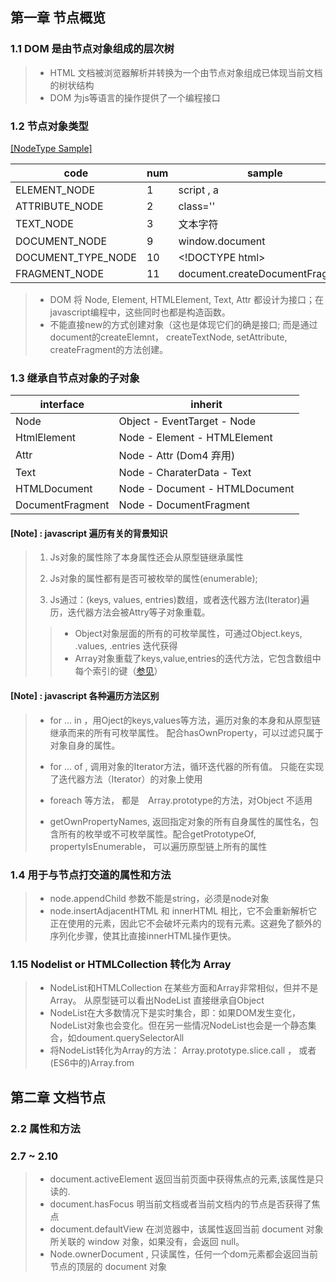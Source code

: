 ## 第一章 节点概览 ###
### 1.1 DOM 是由节点对象组成的层次树 ###
>* HTML 文档被浏览器解析并转换为一个由节点对象组成已体现当前文档的树状结构
>* DOM 为js等语言的操作提供了一个编程接口

### 1.2 节点对象类型 ###  

[\[NodeType Sample\]](Code/nodeType.html)

code | num | sample
---------|----------|---------
 ELEMENT_NODE | 1 | script , a
 ATTRIBUTE_NODE | 2 | class=''
 TEXT_NODE | 3 | 文本字符
 DOCUMENT_NODE | 9 | window.document
 DOCUMENT_TYPE_NODE | 10 | \<!DOCTYPE html\>
 FRAGMENT_NODE | 11 | document.createDocumentFragment

>* DOM 将 Node, Element, HTMLElement, Text, Attr 都设计为接口；在javascript编程中，这些同时也都是构造函数。
>* 不能直接new的方式创建对象（这也是体现它们的确是接口; 而是通过 document的createElemnt， createTextNode, setAttribute, createFragment的方法创建。

### 1.3 继承自节点对象的子对象 ###

interface | inherit 
---------|----------
  Node | Object - EventTarget - Node 
 HtmlElement | Node - Element - HTMLElement 
 Attr | Node - Attr (Dom4 弃用)
 Text | Node - CharaterData - Text
 HTMLDocument | Node - Document - HTMLDocument
 DocumentFragment | Node - DocumentFragment

 #### [Note] : javascript 遍历有关的背景知识  ####
>1. Js对象的属性除了本身属性还会从原型链继承属性
>
>2. Js对象的属性都有是否可被枚举的属性(enumerable);
>
>3. Js通过：(keys, values, entries)数组，或者迭代器方法(Iterator)遍历，迭代器方法会被Attry等子对象重载。
>>  * Object对象层面的所有的可枚举属性，可通过Object.keys, .values, .entries 迭代获得
>>  * Array对象重载了keys,value,entries的迭代方法，它包含数组中每个索引的键（[参见](https://developer.mozilla.org/zh-CN/docs/Web/JavaScript/Reference/Global_Objects/Array/keys)）

#### [Note] : javascript 各种遍历方法区别 ####
>* for ... in ，用Oject的keys,values等方法，遍历对象的本身和从原型链继承而来的所有可枚举属性。 配合hasOwnProperty，可以过滤只属于对象自身的属性。
>
>* for ... of , 调用对象的Iterator方法，循环迭代器的所有值。 只能在实现了迭代器方法（Iterator）的对象上使用
>* foreach 等方法， 都是　Array.prototype的方法，对Object 不适用
>* getOwnPropertyNames, 返回指定对象的所有自身属性的属性名，包含所有的枚举或不可枚举属性。配合getPrototypeOf, propertyIsEnumerable， 可以遍历原型链上所有的属性

### 1.4 用于与节点打交道的属性和方法 ###
>* node.appendChild 参数不能是string，必须是node对象
>* node.insertAdjacentHTML 和 innerHTML 相比，它不会重新解析它正在使用的元素，因此它不会破坏元素内的现有元素。这避免了额外的序列化步骤，使其比直接innerHTML操作更快。

### 1.15 Nodelist or HTMLCollection 转化为 Array ###
>* NodeList和HTMLCollection 在某些方面和Array非常相似，但并不是Array。 从原型链可以看出NodeList 直接继承自Object
>* NodeList在大多数情况下是实时集合，即：如果DOM发生变化，NodeList对象也会变化。但在另一些情况NodeList也会是一个静态集合，如doument.querySelectorAll
>* 将NodeList转化为Array的方法： Array.prototype.slice.call ， 或者(ES6中的)Array.from

## 第二章 文档节点 ##

### 2.2 属性和方法 ###
### 2.7 ~ 2.10 ####
>* document.activeElement 返回当前页面中获得焦点的元素,该属性是只读的.
>* document.hasFocus 明当前文档或者当前文档内的节点是否获得了焦点
>* document.defaultView 在浏览器中，该属性返回当前 document 对象所关联的 window 对象，如果没有，会返回 null。
>* Node.ownerDocument , 只读属性，任何一个dom元素都会返回当前节点的顶层的 document 对象
>